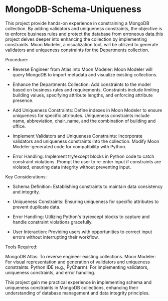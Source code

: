 # MongoDB-Schema-Uniqueness

This project provide hands-on experience in constraining a MongoDB collection. By adding validators and uniqueness constraints, the objective is to enforce business rules and protect the database from erroneous data.this project delves deeper into enhancing the collection by implementing constraints. Moon Modeler, a visualization tool, will be utilized to generate validators and uniqueness constraints for the Departments collection.

Procedure:

- Reverse Engineer from Atlas into Moon Modeler: Moon Modeler will query MongoDB to import metadata and visualize existing collections.

- Enhance the Departments Collection: Add constraints to the model based on business rules and requirements. Constraints include limiting building values, specifying attribute lengths, and enforcing attribute presence.

- Add Uniqueness Constraints: Define indexes in Moon Modeler to ensure uniqueness for specific attributes. Uniqueness constraints include name, abbreviation, chair_name, and the combination of building and office.

- Implement Validators and Uniqueness Constraints: Incorporate validators and uniqueness constraints into the collection. Modify Moon Modeler-generated code for compatibility with Python.

- Error Handling: Implement try/except blocks in Python code to catch constraint violations. Prompt the user to re-enter input if constraints are violated, ensuring data integrity without preventing input.

Key Considerations:

- Schema Definition: Establishing constraints to maintain data consistency and integrity.

- Uniqueness Constraints: Ensuring uniqueness for specific attributes to prevent duplicate data.

- Error Handling: Utilizing Python's try/except blocks to capture and handle constraint violations gracefully.

- User Interaction: Providing users with opportunities to correct input errors without interrupting their workflow.

Tools Required:

MongoDB Atlas: To reverse engineer existing collections. Moon Modeler: For visual representation and generation of validators and uniqueness constraints. Python IDE (e.g., PyCharm): For implementing validators, uniqueness constraints, and error handling.

This project gain me practical experience in implementing schema and uniqueness constraints in MongoDB collections, enhancing their understanding of database management and data integrity principles.
